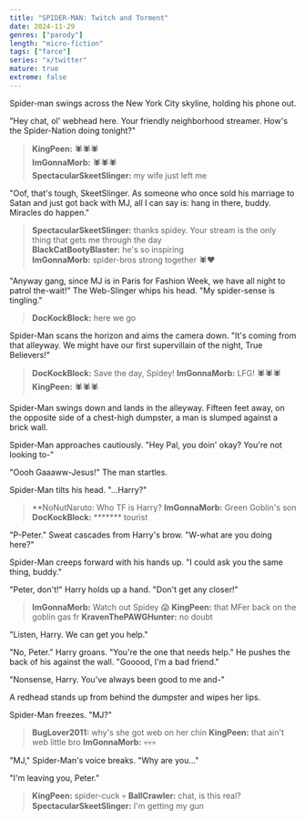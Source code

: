 ```yaml
---
title: "SPIDER-MAN: Twitch and Torment"
date: 2024-11-29
genres: ["parody"]
length: "micro-fiction"
tags: ["farce"]
series: "x/twitter"
mature: true
extreme: false
---
```

Spider-man swings across the New York City skyline, holding his phone out.

"Hey chat, ol' webhead here. Your friendly neighborhood streamer. How's the Spider-Nation doing tonight?"

>**KingPeen:** 🕷️🕷️🕷️  
>**ImGonnaMorb:** 🕷️🕷️🕷️  
>**SpectacularSkeetSlinger:** my wife just left me  

"Oof, that's tough, SkeetSlinger. As someone who once sold his marriage to Satan and just got back with MJ, all I can say is: hang in there, buddy. Miracles do happen."

>**SpectacularSkeetSlinger:** thanks spidey. Your stream is the only thing that gets me through the day  
>**BlackCatBootyBlaster:** he's so inspiring  
>**ImGonnaMorb:** spider-bros strong together 🕷️♥️  

"Anyway gang, since MJ is in Paris for Fashion Week, we have all night to patrol the-wait!" The Web-Slinger whips his head. "My spider-sense is tingling."

>**DocKockBlock:** here we go

Spider-Man scans the horizon and aims the camera down. "It's coming from that alleyway. We might have our first supervillain of the night, True Believers!"

>**DocKockBlock:** Save the day, Spidey!
>**ImGonnaMorb:** LFG! 🕷️🕷️🕷️
>**KingPeen:** 🕷️🕷️🕷️

Spider-Man swings down and lands in the alleyway. Fifteen feet away, on the opposite side of a chest-high dumpster, a man is slumped against a brick wall.

Spider-Man approaches cautiously. "Hey Pal, you doin' okay? You're not looking to-"

"Oooh Gaaaww-Jesus!" The man startles.

Spider-Man tilts his head. "...Harry?" 

>**NoNutNaruto: Who TF is Harry?
>**ImGonnaMorb:** Green Goblin's son
>**DocKockBlock:** ******* tourist 

"P-Peter." Sweat cascades from Harry's brow. "W-what are you doing here?"

Spider-Man creeps forward with his hands up. "I could ask you the same thing, buddy."

"Peter, don't!" Harry holds up a hand. "Don't get any closer!"

>**ImGonnaMorb:** Watch out Spidey 😱
>**KingPeen:** that MFer back on the goblin gas fr
>**KravenThePAWGHunter:** no doubt

"Listen, Harry. We can get you help."

"No, Peter." Harry groans. "You're the one that needs help." He pushes the back of his against the wall. "Gooood, I'm a bad friend."

"Nonsense, Harry. You've always been good to me and-"

A redhead stands up from behind the dumpster and wipes her lips.

Spider-Man freezes. "MJ?"

>**BugLover2011:** why's she got web on her chin
>**KingPeen:** that ain't web little bro
>**ImGonnaMorb:** 💀💀💀

"MJ," Spider-Man's voice breaks. "Why are you..."

"I'm leaving you, Peter."

>**KingPeen:** spider-cuck 💀
>**BallCrawler:** chat, is this real?
>**SpectacularSkeetSlinger:** I'm getting my gun
